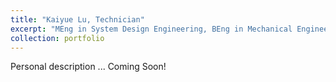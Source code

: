 ```yaml
---
title: "Kaiyue Lu, Technician"
excerpt: "MEng in System Design Engineering, BEng in Mechanical Engineering <br/><br/>"
collection: portfolio
---
```


Personal description ... Coming Soon!
